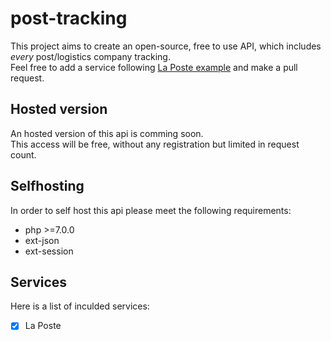 # post-tracking
This project aims to create an open-source, free to use API, which includes *every* post/logistics company tracking.  
Feel free to add a service following [La Poste example]() and make a pull request.

## Hosted version
An hosted version of this api is comming soon.  
This access will be free, without any registration but limited in request count.

## Selfhosting
In order to self host this api please meet the following requirements:
- php >=7.0.0
- ext-json
- ext-session

## Services

Here is a list of inculded services: 
- [X] La Poste

